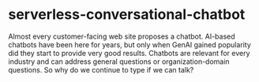 # serverless-conversational-chatbot
Almost every customer-facing web site proposes a chatbot. AI-based chatbots have been here for years, but only when GenAI gained popularity did they start to provide very good results. Chatbots are relevant for every industry and can address general questions or organization-domain questions. So why do we continue to type if we can talk? 
